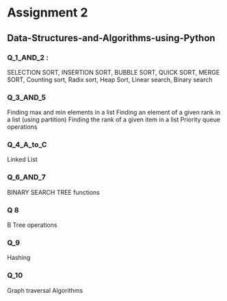 # Assignment 2

## Data-Structures-and-Algorithms-using-Python

### Q_1_AND_2 : 
SELECTION SORT, 
INSERTION SORT, 
BUBBLE SORT, 
QUICK SORT, 
MERGE SORT,
Counting sort,
Radix sort,
Heap Sort,
Linear search,
Binary search

### Q_3_AND_5
Finding max and min elements in a list
Finding an element of a given rank in a list (using partition)
Finding the rank of a given item in a list
Priority queue operations

### Q_4_A_to_C
Linked List

### Q_6_AND_7
BINARY SEARCH TREE functions

### Q 8 
B Tree operations

### Q_9
Hashing

### Q_10
Graph traversal Algorithms
